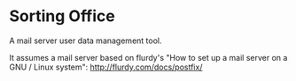 Sorting Office
=========

A mail server user data management tool.

It assumes a mail server based on flurdy's "How to set up a mail server on a GNU / Linux system":
	http://flurdy.com/docs/postfix/
